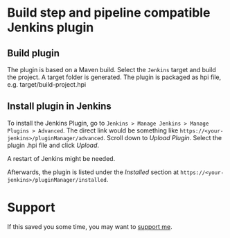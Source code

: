 Build step and pipeline compatible Jenkins plugin
======


## Build plugin
The plugin is based on a Maven build.
Select the `Jenkins` target and build the project.
A target folder is generated. The plugin is packaged as hpi file, e.g. target/build-project.hpi


## Install plugin in Jenkins
To install the Jenkins Plugin, go to `Jenkins > Manage Jenkins > Manage Plugins > Advanced`.
The direct link would be something like `https://<your-jenkins>/pluginManager/advanced`.
Scroll down to *Upload Plugin*. Select the plugin .hpi file and click *Upload*.

A restart of Jenkins might be needed. 

Afterwards, the plugin is listed under the *Installed* section at `https://<your-jenkins>/pluginManager/installed`.

# Support
If this saved you some time, you may want to [support me](https://www.paypal.me/SommerMatthias/5).
